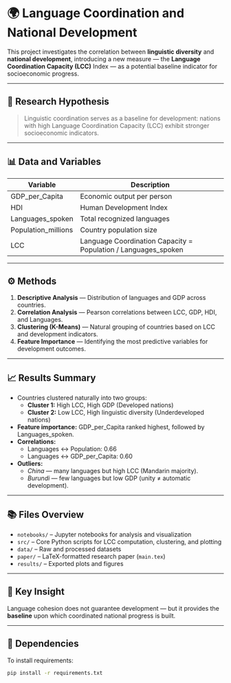 # 🌍 Language Coordination and National Development

This project investigates the correlation between **linguistic diversity** and **national development**, introducing a new measure — the **Language Coordination Capacity (LCC)** Index — as a potential baseline indicator for socioeconomic progress.

---

## 🧩 Research Hypothesis
> Linguistic coordination serves as a baseline for development: nations with high Language Coordination Capacity (LCC) exhibit stronger socioeconomic indicators.

---

## 📊 Data and Variables
| Variable | Description |
|-----------|--------------|
| GDP_per_Capita | Economic output per person |
| HDI | Human Development Index |
| Languages_spoken | Total recognized languages |
| Population_millions | Country population size |
| LCC | Language Coordination Capacity = Population / Languages_spoken |

---

## ⚙️ Methods
1. **Descriptive Analysis** — Distribution of languages and GDP across countries.  
2. **Correlation Analysis** — Pearson correlations between LCC, GDP, HDI, and Languages.  
3. **Clustering (K-Means)** — Natural grouping of countries based on LCC and development indicators.  
4. **Feature Importance** — Identifying the most predictive variables for development outcomes.

---

## 📈 Results Summary
- Countries clustered naturally into two groups:
  - **Cluster 1:** High LCC, High GDP (Developed nations)
  - **Cluster 2:** Low LCC, High linguistic diversity (Underdeveloped nations)
- **Feature importance:** GDP_per_Capita ranked highest, followed by Languages_spoken.
- **Correlations:**  
  - Languages ↔ Population: 0.66  
  - Languages ↔ GDP_per_Capita: 0.60  
- **Outliers:**  
  - *China* — many languages but high LCC (Mandarin majority).  
  - *Burundi* — few languages but low GDP (unity ≠ automatic development).

---

## 📚 Files Overview
- `notebooks/` – Jupyter notebooks for analysis and visualization  
- `src/` – Core Python scripts for LCC computation, clustering, and plotting  
- `data/` – Raw and processed datasets  
- `paper/` – LaTeX-formatted research paper (`main.tex`)  
- `results/` – Exported plots and figures  

---

## 🧠 Key Insight
Language cohesion does not guarantee development — but it provides the **baseline** upon which coordinated national progress is built.

---

## 🧩 Dependencies
To install requirements:
```bash
pip install -r requirements.txt
